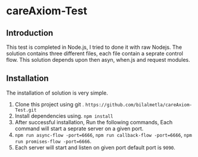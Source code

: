 # careAxiom-Test
## Introduction
This test is completed in Node.js, I tried to done it with raw Nodejs. The solution contains three different files, each file contain a seprate control flow. This solution depends upon then asyn, when.js and request modules.

## Installation
The installation of solution is very simple. <br />
1. Clone this project using git . `https://github.com/bilalmetla/careAxiom-Test.git` <br />
2. Install dependencies using. `npm install` <br /> 
3. After successful installation, Run the following commands, Each command will start a seprate server on a given port.<br />
4. `npm run async-flow -port=6666`, `npm run callback-flow -port=6666`, `npm run promises-flow -port=6666`.
5. Each server will start and listen on given port default port is `9090`.
